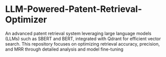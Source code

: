 # LLM-Powered-Patent-Retrieval-Optimizer
An advanced patent retrieval system leveraging large language models (LLMs) such as SBERT and BERT, integrated with Qdrant for efficient vector search. This repository focuses on optimizing retrieval accuracy, precision, and MRR through detailed analysis and model fine-tuning
